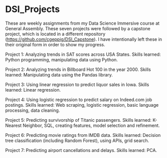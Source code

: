 # DSI_Projects

These are weekly assignments from my Data Science Immersive course at General Assembly. These seven projects were followed by a capstone project, which is located in a different repository (https://github.com/cgeppig/DSI_Capstone).
I have intentionally left these in their original form in order to show my progress.

Project 1: Analyzing trends in SAT scores across USA States.
Skills learned: Python programming, manipulating data using Python.

Project 2: Analyzing trends in Billboard Hot 100 in the year 2000.
Skills learned: Manipulating data using the Pandas library.

Project 3: Using linear regression to predict liquor sales in Iowa.
Skills learned: Linear regression.

Project 4: Using logistic regression to predict salary on Indeed.com job postings.
Skills learned: Web scraping, logistic regression, basic language processing, data cleaning.

Project 5: Predicting survivorship of Titanic passengers.
Skills learned: K-Nearest Neighbor, SQL, creating features, model selection and refinement.

Project 6: Predicting movie ratings from IMDB data.
Skills learned: Decision tree classification (including Random Forest), using APIs, grid search.

Project 7: Predicting airport cancellations and delays.
Skills learned: PCA.
